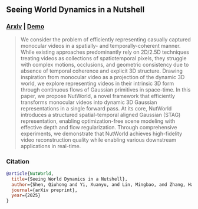 
## Seeing World Dynamics in a Nutshell


### [Arxiv](https://arxiv.org) | [Demo]()


> We consider the problem of efficiently representing casually captured monocular videos in a spatially- and temporally-coherent manner. While existing approaches predominantly rely on 2D/2.5D techniques treating videos as collections of spatiotemporal pixels, they struggle with complex motions, occlusions, and geometric consistency due to absence of temporal coherence and explicit 3D structure. Drawing inspiration from monocular video as a projection of the dynamic 3D world, we explore representing videos in their intrinsic 3D form through continuous flows of Gaussian primitives in space-time. In this paper, we propose NutWorld, a novel framework that efficiently transforms monocular videos into dynamic 3D Gaussian representations in a single forward pass. At its core, NutWorld introduces a structured spatial-temporal aligned Gaussian (STAG) representation, enabling optimization-free scene modeling with effective depth and flow regularization. Through comprehensive experiments, we demonstrate that NutWorld achieves high-fidelity video reconstruction quality while enabling various downstream applications in real-time.






### Citation

```bibtex
@article{NutWorld,
  title={Seeing World Dynamics in a Nutshell},
  author={Shen, Qiuhong and Yi, Xuanyu, and Lin, Mingbao, and Zhang, Hanwang, and Yan, Shuicheng, and Wang, Xinchao},
  journal={arXiv preprint},
  year={2025}
}
```

